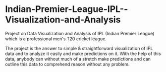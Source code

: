 # Indian-Premier-League-IPL--Visualization-and-Analysis
Project on Data Visualization and Analysis of IPL (Indian Premier League) which is a professional men's T20 cricket league.


The project is the answer to simple & straightforward visualization of IPL data and to analyze it easily and make predictions on it. With the help of this data, anybody can without much of a stretch make predictions and can outline this data to comprehend reason without any problem.
